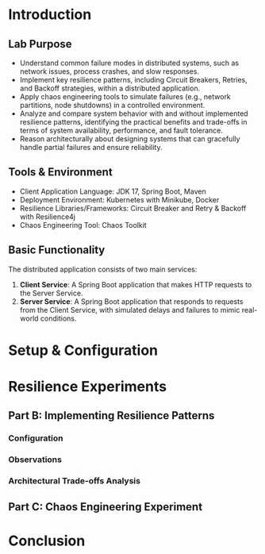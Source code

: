 # Introduction
## Lab Purpose
- Understand common failure modes in distributed systems, such as network issues, process crashes, and slow responses.
- Implement key resilience patterns, including Circuit Breakers, Retries, and Backoff strategies, within a distributed application. 
- Apply chaos engineering tools to simulate failures (e.g., network partitions, node shutdowns) in a controlled environment.
- Analyze and compare system behavior with and without implemented resilience patterns, identifying the practical benefits and trade-offs in terms of system availability, performance, and fault tolerance.
- Reason architecturally about designing systems that can gracefully handle partial failures and ensure reliability.
## Tools & Environment
- Client Application Language: JDK 17, Spring Boot, Maven
- Deployment Environment: Kubernetes with Minikube, Docker
- Resilience Libraries/Frameworks: Circuit Breaker and Retry & Backoff with Resilience4j
- Chaos Engineering Tool: Chaos Toolkit
## Basic Functionality
The distributed application consists of two main services:
1. **Client Service**: A Spring Boot application that makes HTTP requests to the Server Service.
2. **Server Service**: A Spring Boot application that responds to requests from the Client Service, with simulated delays and failures to mimic real-world conditions.

# Setup & Configuration
<!-- Detail your application components, Docker images, and Kubernetes deployment (including YAML manifests). Provide a clear
diagram of your deployed system -->
# Resilience Experiments
<!-- For each experiment (Circuit Breaker, Retries, Chaos Engineering):  Describe the specific configuration of the pattern/tool (e.g., circuit breaker thresholds, retry logic parameters, chaos
experiment YAML).  Document your observations vividly (e.g., client service logs, service behavior during failure, recovery process). Use
screenshots, log snippets, or charts as evidence.  Crucially, provide a detailed analysis of the architectural
trade-offs. Justify why you would choose these specific
resilience strategies for different failure types or business
requirements. Link your observations directly to core
distributed systems principles like the CAP Theorem, availability, performance, and fault tolerance -->
## Part B: Implementing Resilience Patterns
### Configuration
### Observations
### Architectural Trade-offs Analysis

## Part C: Chaos Engineering Experiment

# Conclusion